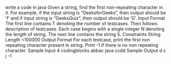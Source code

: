 write a code in java Given a string, find the first non-repeating character in it. For example, if the input string is “GeeksforGeeks”, then output should be ‘f’ and if input string is “GeeksQuiz”, then output should be ‘G’. Input Format The first line contains T denoting the number of testcases. Then follows description of testcases. Each case begins with a single integer N denoting the length of string. The next line contains the string S. Constraints String Length <100000 Output Format For each testcase, print the first non repeating character present in string. Print -1 if there is no non repeating character. Sample Input 4 codingblocks abbac java ccdd Sample Output d c j -1
